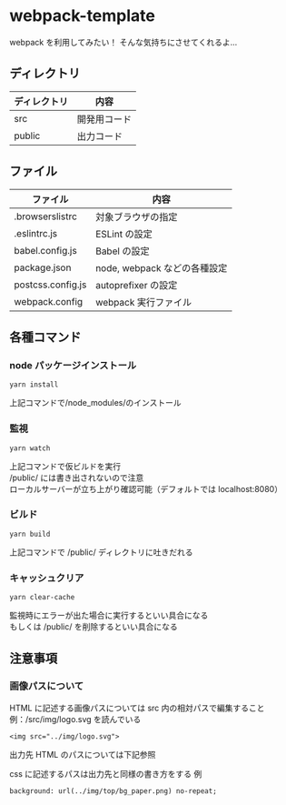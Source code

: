 # webpack-template

webpack を利用してみたい！
そんな気持ちにさせてくれるよ...

## ディレクトリ

| ディレクトリ | 内容         |
| ------------ | ------------ |
| src          | 開発用コード |
| public       | 出力コード   |

## ファイル

| ファイル          | 内容                         |
| ----------------- | ---------------------------- |
| .browserslistrc   | 対象ブラウザの指定           |
| .eslintrc.js      | ESLint の設定                |
| babel.config.js   | Babel の設定                 |
| package.json      | node, webpack などの各種設定 |
| postcss.config.js | autoprefixer の設定          |
| webpack.config    | webpack 実行ファイル         |

<!--
## 利用アーキテクチャ・バージョン
node.js	v14.10.1以上
yarn	1.22.4以上
-->

## 各種コマンド

### node パッケージインストール

```
yarn install
```

上記コマンドで/node_modules/のインストール

### 監視

```
yarn watch
```

上記コマンドで仮ビルドを実行  
/public/ には書き出されないので注意  
ローカルサーバーが立ち上がり確認可能（デフォルトでは localhost:8080）

### ビルド

```
yarn build
```

上記コマンドで /public/ ディレクトリに吐きだれる

### キャッシュクリア

```
yarn clear-cache
```

監視時にエラーが出た場合に実行するといい具合になる  
もしくは /public/ を削除するといい具合になる

## 注意事項

### 画像パスについて

HTML に記述する画像パスについては src 内の相対パスで編集すること  
例：/src/img/logo.svg を読んでいる

```
<img src="../img/logo.svg">
```

出力先 HTML のパスについては下記参照

css に記述するパスは出力先と同様の書き方をする
例

```
background: url(../img/top/bg_paper.png) no-repeat;
```

<!--
### 出力先ディレクトリを変更したい
webpack.config.jsを変更する
**CSS**
```
new MiniCssExtractPlugin({
    filename: "./common/css/import.css",
}),
```
**JS**
```
entry: {
    cmn: "./src/js/cmn.js", //デフォルトのエントリーポイント
  },
  output: {
    path: path.resolve(__dirname, "public"),
    filename: "common/js/[name].js",
  },
```
-->
